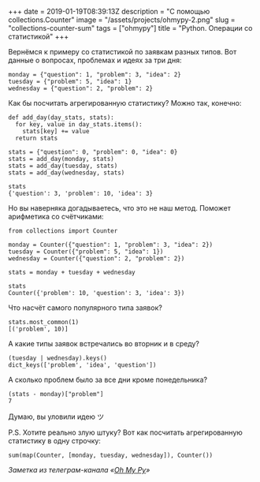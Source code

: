 +++
date = 2019-01-19T08:39:13Z
description = "С помощью collections.Counter"
image = "/assets/projects/ohmypy-2.png"
slug = "collections-counter-sum"
tags = ["ohmypy"]
title = "Python. Операции со статистикой"
+++

Вернёмся к примеру со статистикой по заявкам разных типов. Вот данные о вопросах, проблемах и идеях за три дня:

```
monday = {"question": 1, "problem": 3, "idea": 2}
tuesday = {"problem": 5, "idea": 1}
wednesday = {"question": 2, "problem": 2}
```

Как бы посчитать агрегированную статистику? Можно так, конечно:

```
def add_day(day_stats, stats):
  for key, value in day_stats.items():
    stats[key] += value
  return stats

stats = {"question": 0, "problem": 0, "idea": 0}
stats = add_day(monday, stats)
stats = add_day(tuesday, stats)
stats = add_day(wednesday, stats)

stats
{'question': 3, 'problem': 10, 'idea': 3}
```

Но вы наверняка догадываетесь, что это не наш метод. Поможет арифметика со счётчиками:

```
from collections import Counter

monday = Counter({"question": 1, "problem": 3, "idea": 2})
tuesday = Counter({"problem": 5, "idea": 1})
wednesday = Counter({"question": 2, "problem": 2})

stats = monday + tuesday + wednesday

stats
Counter({'problem': 10, 'question': 3, 'idea': 3})
```

Что насчёт самого популярного типа заявок?

```
stats.most_common(1)
[('problem', 10)]
```

А какие типы заявок встречались во вторник и в среду?

```
(tuesday | wednesday).keys()
dict_keys(['problem', 'idea', 'question'])
```

А сколько проблем было за все дни кроме понедельника?

```
(stats - monday)["problem"]
7
```

Думаю, вы уловили идею ツ

P.S. Хотите реально злую штуку? Вот как посчитать агрегированную статистику в одну строчку:

```
sum(map(Counter, [monday, tuesday, wednesday]), Counter())
```

<div class="row">
<div class="col-xs-12 col-sm-10 col-md-8"><p><em>Заметка из телеграм-канала <span class="nowrap"><i class="fas fa-kiwi-bird"></i> «<a href="https://t.me/ohmypy">Oh My Py</a>»</span></em></p></div>
</div>
